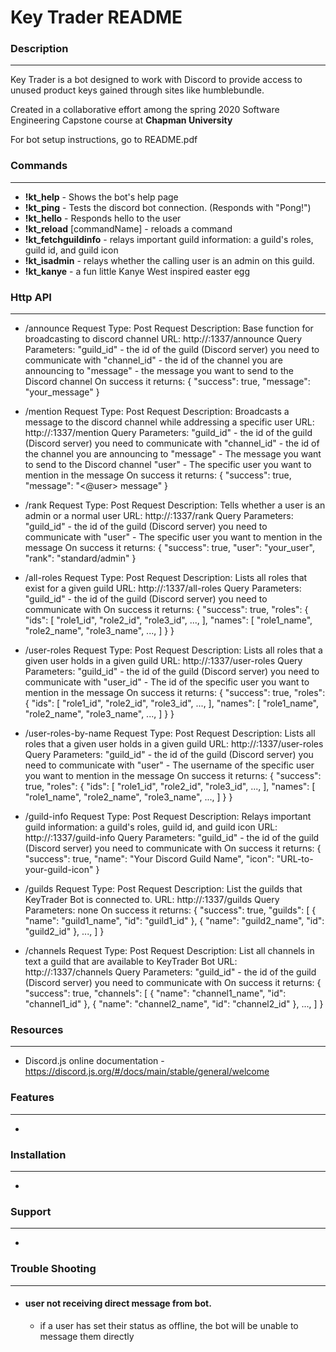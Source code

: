 # Key Trader README

### Description
---------------------
Key Trader is a bot designed to work with Discord to provide access to unused
product keys gained through sites like humblebundle.


Created in a collaborative effort among the spring 2020 Software Engineering Capstone course at **Chapman University**

For bot setup instructions, go to README.pdf

### Commands
---------------------
* **!kt_help** - Shows the bot's help page
* **!kt_ping** - Tests the discord bot connection. (Responds with "Pong!")
* **!kt_hello** - Responds hello to the user
* **!kt_reload** [commandName] - reloads a command
* **!kt_fetchguildinfo** - relays important guild information: a guild's roles, guild id, and guild icon
* **!kt_isadmin** - relays whether the calling user is an admin on this guild.
* **!kt_kanye** - a fun little Kanye West inspired easter egg

### Http API
---------------------
* /announce
    Request Type: Post Request
    Description: Base function for broadcasting to discord channel
    URL: http://<domain>:1337/announce
    Query Parameters:
        "guild_id" - the id of the guild (Discord server) you need to communicate with
        "channel_id" - the id of the channel you are announcing to
        "message" - the message you want to send to the Discord channel
    On success it returns:
      {
        "success": true,
        "message": "your_message"
      }

* /mention
  Request Type: Post Request
    Description: Broadcasts a message to the discord channel while addressing a specific user
    URL: http://<domain>:1337/mention
    Query Parameters:
        "guild_id" - the id of the guild (Discord server) you need to communicate with
        "channel_id" - the id of the channel you are announcing to
        "message" - The message you want to send to the Discord channel
        "user" - The specific user you want to mention in the message
    On success it returns:
      {
        "success": true,
        "message": "<@user> message"
      }

* /rank
  Request Type: Post Request
    Description: Tells whether a user is an admin or a normal user
    URL: http://<domain>:1337/rank
    Query Parameters:
        "guild_id" - the id of the guild (Discord server) you need to communicate with
        "user" - The specific user you want to mention in the message
    On success it returns:
      {
          "success": true,
          "user": "your_user",
          "rank": "standard/admin"
      }


* /all-roles
  Request Type: Post Request
    Description: Lists all roles that exist for a given guild
    URL: http://<domain>:1337/all-roles
    Query Parameters:
        "guild_id" - the id of the guild (Discord server) you need to communicate with
    On success it returns:
    {
        "success": true,
        "roles": {
            "ids": [
                "role1_id",
                "role2_id",
                "role3_id",
                ...,
            ],
            "names": [
                "role1_name",
                "role2_name",
                "role3_name",
                ...,
            ]
        }
    }

* /user-roles
  Request Type: Post Request
    Description: Lists all roles that a given user holds in a given guild
    URL: http://<domain>:1337/user-roles
    Query Parameters:
        "guild_id" - the id of the guild (Discord server) you need to communicate with
        "user_id" - The id of the specific user you want to mention in the message
    On success it returns:
    {
        "success": true,
        "roles": {
            "ids": [
                "role1_id",
                "role2_id",
                "role3_id",
                ...,
            ],
            "names": [
                "role1_name",
                "role2_name",
                "role3_name",
                ...,
            ]
        }
    }

* /user-roles-by-name
  Request Type: Post Request
    Description: Lists all roles that a given user holds in a given guild
    URL: http://<domain>:1337/user-roles
    Query Parameters:
        "guild_id" - the id of the guild (Discord server) you need to communicate with
        "user" - The username of the specific user you want to mention in the message
    On success it returns:
    {
        "success": true,
        "roles": {
            "ids": [
                "role1_id",
                "role2_id",
                "role3_id",
                ...,
            ],
            "names": [
                "role1_name",
                "role2_name",
                "role3_name",
                ...,
            ]
        }
    }

* /guild-info
  Request Type: Post Request
    Description: Relays important guild information: a guild's roles, guild id, and guild icon
    URL: http://<domain>:1337/guild-info
    Query Parameters:
        "guild_id" - the id of the guild (Discord server) you need to communicate with
    On success it returns:
    {
        "success": true,
        "name": "Your Discord Guild Name",
        "icon": "URL-to-your-guild-icon"
    }

* /guilds
  Request Type: Post Request
    Description: List the guilds that KeyTrader Bot is connected to.
    URL: http://<domain>:1337/guilds
    Query Parameters:
        none
    On success it returns:
    {
        "success": true,
        "guilds": [
            {
                "name": "guild1_name",
                "id": "guild1_id"
            },
            {
                "name": "guild2_name",
                "id": "guild2_id"
            },
            ...,
        ]
    }

* /channels
  Request Type: Post Request
    Description: List all channels in text a guild that are available to KeyTrader Bot
    URL: http://<domain>:1337/channels
    Query Parameters:
        "guild_id" - the id of the guild (Discord server) you need to communicate with
    On success it returns:
    {
        "success": true,
        "channels": [
            {
                "name": "channel1_name",
                "id": "channel1_id"
            },
            {
                "name": "channel2_name",
                "id": "channel2_id"
            },
            ...,
        ]
    }

### Resources
---------------------
* Discord.js online documentation - https://discord.js.org/#/docs/main/stable/general/welcome


### Features
---------------------
*

### Installation
---------------------
*

### Support
---------------------
*

### Trouble Shooting
--------------------
* #### user not receiving direct message from bot.
    * if a user has set their status as offline, the bot will be unable to message them directly
